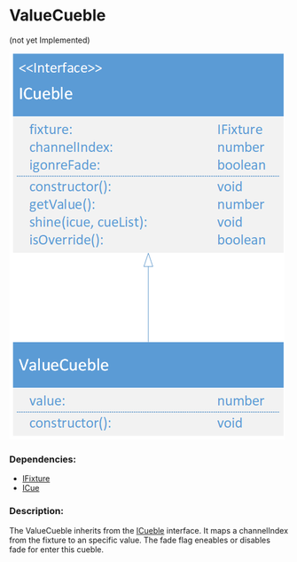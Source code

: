 # ValueCueble
(not yet Implemented)  

![ValueCueble](./assets/ValueCueble_v3.png)

### Dependencies:  
- [IFixture](./IFixture.md)
- [ICue](./ICue.md)

### Description:
The ValueCueble inherits from the [ICueble](./ICueble.md) interface. It maps a channelIndex from the fixture to an specific value. The fade flag eneables or disables fade for enter this cueble.
